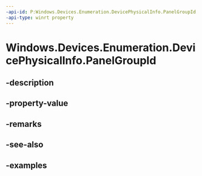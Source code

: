 ```yaml
---
-api-id: P:Windows.Devices.Enumeration.DevicePhysicalInfo.PanelGroupId
-api-type: winrt property
---
```


<!-- Property syntax.
public string PanelGroupId { get; }
-->

# Windows.Devices.Enumeration.DevicePhysicalInfo.PanelGroupId

## -description

## -property-value

## -remarks

## -see-also

## -examples

